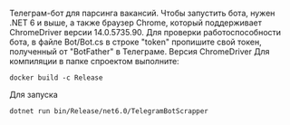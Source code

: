 Телеграм-бот для парсинга вакансий. Чтобы запустить бота, нужен .NET 6 и выше, а также браузер Chrome, который поддерживает ChromeDriver версии 14.0.5735.90. Для проверки работоспособности бота, в файле Bot/Bot.cs в строке "token" пропишите свой токен, полученный от "BotFather" в Телеграме. Версия ChromeDriver
Для компиляции в папке спроектом выполните:
```
docker build -c Release
```
Для запуска
```
dotnet run bin/Release/net6.0/TelegramBotScrapper
```
